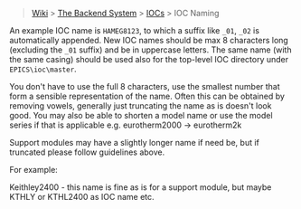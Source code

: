 > [Wiki](Home) > [The Backend System](The-Backend-System) > [IOCs](IOCs) > IOC Naming

An example IOC name is `HAMEG8123`, to which a suffix like `_01`, `_02` is automatically appended. New IOC names should be max 8 characters long (excluding the `_01` suffix) and be in uppercase letters. The same name (with the same casing) should be used also for the top-level IOC directory under `EPICS\ioc\master`.

You don't have to use the full 8 characters, use the smallest number that form a sensible representation of the name. Often this can be obtained by removing vowels, generally just truncating the name as is doesn't look good. You may also be able to shorten a model name or use the model series if that is applicable e.g. eurotherm2000 -> eurotherm2k

Support modules may have a slightly longer name if need be, but if truncated please follow guidelines above.

For example:

Keithley2400 - this name is fine as is for a support module, but maybe KTHLY or KTHL2400 as IOC name etc. 
 


